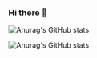 ### Hi there 👋

![Anurag's GitHub stats](https://github-readme-stats.vercel.app/api?username=AMeaningfulStar&show_icons=true&theme=radical)

![Anurag's GitHub stats](https://github-readme-stats.vercel.app/api?username=AMeaningfulStar&theme=dark&show_icons=true)
<!--
**AMeaningfulStar/AMeaningfulStar** is a ✨ _special_ ✨ repository because its `README.md` (this file) appears on your GitHub profile.

Here are some ideas to get you started:

- 🔭 I’m currently working on ...
- 🌱 I’m currently learning ...
- 👯 I’m looking to collaborate on ...
- 🤔 I’m looking for help with ...
- 💬 Ask me about ...
- 📫 How to reach me: ...
- 😄 Pronouns: ...
- ⚡ Fun fact: ...
-->
